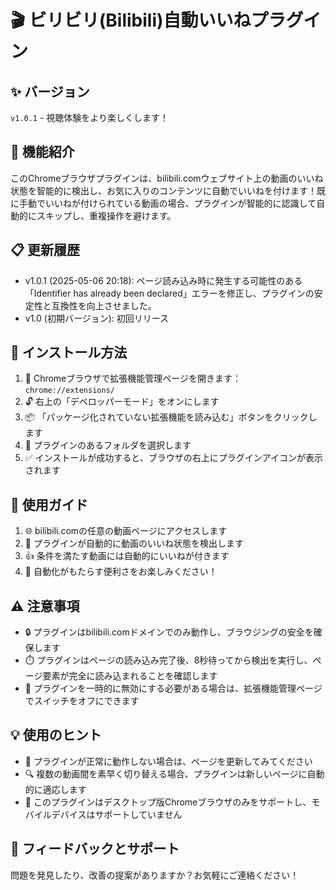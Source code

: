 # 🎬 ビリビリ(Bilibili)自動いいねプラグイン

## ✨ バージョン

`v1.0.1` - 視聴体験をより楽しくします！

## 🚀 機能紹介

このChromeブラウザプラグインは、bilibili.comウェブサイト上の動画のいいね状態を智能的に検出し、お気に入りのコンテンツに自動でいいねを付けます！既に手動でいいねが付けられている動画の場合、プラグインが智能的に認識して自動的にスキップし、重複操作を避けます。

## 📋 更新履歴

- v1.0.1 (2025-05-06 20:18): ページ読み込み時に発生する可能性のある「Identifier has already been declared」エラーを修正し、プラグインの安定性と互換性を向上させました。
- v1.0 (初期バージョン): 初回リリース

## 🔧 インストール方法

1. 📌 Chromeブラウザで拡張機能管理ページを開きます：`chrome://extensions/`
2. 🔓 右上の「デベロッパーモード」をオンにします
3. 📦 「パッケージ化されていない拡張機能を読み込む」ボタンをクリックします
4. 📂 プラグインのあるフォルダを選択します
5. ✅ インストールが成功すると、ブラウザの右上にプラグインアイコンが表示されます

## 📝 使用ガイド

1. 🌐 bilibili.comの任意の動画ページにアクセスします
2. 🎯 プラグインが自動的に動画のいいね状態を検出します
3. 👍 条件を満たす動画には自動的にいいねが付きます
4. 🎉 自動化がもたらす便利さをお楽しみください！

## ⚠️ 注意事項

- 🔒 プラグインはbilibili.comドメインでのみ動作し、ブラウジングの安全を確保します
- ⏱️ プラグインはページの読み込み完了後、8秒待ってから検出を実行し、ページ要素が完全に読み込まれることを確認します
- 🛑 プラグインを一時的に無効にする必要がある場合は、拡張機能管理ページでスイッチをオフにできます

## 💡 使用のヒント

- 🔄 プラグインが正常に動作しない場合は、ページを更新してみてください
- 🔍 複数の動画間を素早く切り替える場合、プラグインは新しいページに自動的に適応します
- 📱 このプラグインはデスクトップ版Chromeブラウザのみをサポートし、モバイルデバイスはサポートしていません

## 🙏 フィードバックとサポート

問題を発見したり、改善の提案がありますか？お気軽にご連絡ください！
